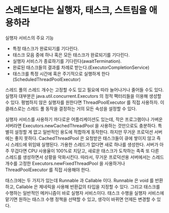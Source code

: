 # 스레드보다는 실행자, 태스크, 스트림을 애용하라
실행자 서비스의 주요 기능
- 특정 태스크가 완료되기를 기다린다.
- 태스크 모음 중에 하나 혹은 모든 태스크가 완료되기를 기다린다.
- 실행자 서비스가 종료하기를 기다린다(awaitTermination).
- 완료된 태스크들의 결과를 차례로 받는다.(ExecutorCompletionService)
- 태스크를 특정 시간에 혹은 주기적으로 실행하게 한다(ScheduledThreadPoolExecutor)

스레드 풀의 스레드 개수는 고정할 수도 있고 필요에 따라 늘어나거나 줄어들 수도 있다.
실행자 대부분은 java.util.concurrent.Executors 의 정적 팩터리들을 이용해 생성할 수 있다.
평범하지 않은 실행자를 원한다면 ThreadPoolExecutor 를 직접 사용하자.
이 클래스로는 스레드 풀 동작을 결정하는 거의 모든 속성을 설정할 수 있다.

실행자 서비스를 사용하기 까다로운 어플리케이션도 있는데, 
작은 프로그램이나 가벼운 서버라면 Executors.newCachedThreadPool 을 사용하는 것만으로도 충분하다.
특별히 설정할 게 없고 일반적인 용도에 적합하게 동작한다.
하지만 무거운 프로덕션 서버에는 좋지 못하다. CachedThreadPool 은 요청받은 태스크들이 큐에 쌓이지 않고
즉시 스레드에 위임돼 실행된다. 가용한 스레드가 없다면 새로 하나를 생성한다.
서버가 아주 무겁다면 CPU 사용율이 100%로 치닫고, 새로운 태스크가 도착하는 족족 또 다른 스레드를 생성하면서 상황을 악화시킨다.
따라서, 무거운 프로덕션용 서버에서는 스레드 개수를 고정한 Executors.newFixedThreadPool 을 사용하거나 ThreadPoolExecutor 를 직접 사용해야 한다.

태스크에는 두 가지가 있는데 Runnable 과 Callable 이다.
Runnable 은 void 를 반환하고, Callable 은 제네릭을 사용해 반환값의 타입을 지정할 수 있다.
그리고 태스크를 수행하는 일반적인 메커니즘이 바로 실행자 서비스이다.
태스크 수행을 실행자 서비스에 맡기면 원하는 태스크 수행 정책을 선택할 수 있고, 생각이 바뀌면 언제든 변경할 수 있다.
